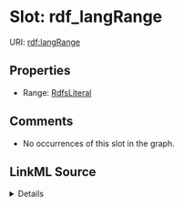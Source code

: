 

# Slot: rdf_langRange





URI: [rdf:langRange](http://www.w3.org/1999/02/22-rdf-syntax-ns#langRange)



<!-- no inheritance hierarchy -->








## Properties

* Range: [RdfsLiteral](../classes/RdfsLiteral.md)





## Comments

* No occurrences of this slot in the graph.



## LinkML Source

<details>

```yaml
name: rdf_langRange
comments:
- No occurrences of this slot in the graph.
from_schema: okns:fiokg
exact_mappings:
- http://www.w3.org/1999/02/22-rdf-syntax-ns#langRange
rank: 1000
slot_uri: rdf:langRange
alias: rdf_langRange
range: rdfs_Literal

```
</details>